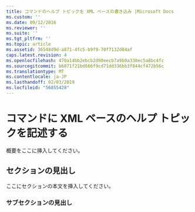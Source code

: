 ```yaml
---
title: コマンドのヘルプ トピックを XML ベースの書き込み |Microsoft Docs
ms.custom: ''
ms.date: 09/12/2016
ms.reviewer: ''
ms.suite: ''
ms.tgt_pltfrm: ''
ms.topic: article
ms.assetid: 36548d9d-a871-4fc5-b9f9-70f7132d04af
caps.latest.revision: 4
ms.openlocfilehash: 470a14bb2ebcb2d90eecb7a9b0a330ec5a8bc4fc
ms.sourcegitcommit: b6871f21bd666f9cd71dd336bb3f844cf472b56c
ms.translationtype: MT
ms.contentlocale: ja-JP
ms.lasthandoff: 02/03/2019
ms.locfileid: "56855428"
---
```

# <a name="writing-xml-based-help-topics-for-commands"></a>コマンドに XML ベースのヘルプ トピックを記述する

概要をここに挿入してください。

## <a name="section-heading"></a>セクションの見出し

 ここにセクションの本文を挿入してください。

### <a name="subsection-heading"></a>サブセクションの見出し
